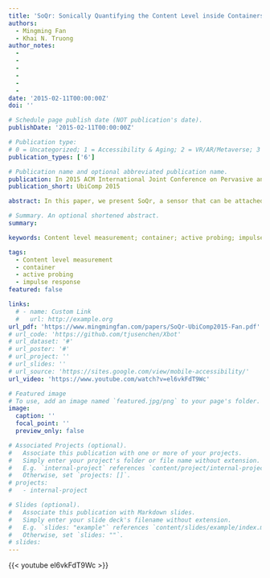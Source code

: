 ```yaml
---
title: 'SoQr: Sonically Quantifying the Content Level inside Containers'
authors:
  - Mingming Fan
  - Khai N. Truong
author_notes:
  - 
  - 
  -
  -
  -
  -
date: '2015-02-11T00:00:00Z'
doi: ''

# Schedule page publish date (NOT publication's date).
publishDate: '2015-02-11T00:00:00Z'

# Publication type: 
# 0 = Uncategorized; 1 = Accessibility & Aging; 2 = VR/AR/Metaverse; 3 = Human-AI Collaboration; 4 = UX Methodology; 5 = Social Computing; 6 = Sensing; 
publication_types: ['6']

# Publication name and optional abbreviated publication name.
publication: In 2015 ACM International Joint Conference on Pervasive and Ubiquitous Computing (UbiComp)
publication_short: UbiComp 2015

abstract: In this paper, we present SoQr, a sensor that can be attached to an external surface of a household item to estimate the amount of content inside it. The sensor consists of a speaker and a microphone. It outputs a short duration sine wave probing sound to excite a container and its content, and then records the container’s impulse response. SoQr then extracts Mean Mel-Frequency Cepstral Coefficients from impulse response recordings of a container with different content levels and learns a support vector machine classifier. Results from a 10-fold cross validation of the prediction models on 19 common household items demonstrate that SoQr can correctly estimate the content level for these products with an average overall F-Measure above 0.96. We then further evaluated SoQr’s robustness in different usage scenarios to gain an understanding of how the system performs and specific challenges that might arise when users interact with these products and the sensor. 

# Summary. An optional shortened abstract.
summary:

keywords: Content level measurement; container; active probing; impulse response

tags:
  - Content level measurement
  - container
  - active probing
  - impulse response
featured: false

links:
  # - name: Custom Link
  #   url: http://example.org
url_pdf: 'https://www.mingmingfan.com/papers/SoQr-UbiComp2015-Fan.pdf'
# url_code: 'https://github.com/tjusenchen/Xbot'
# url_dataset: '#'
# url_poster: '#'
# url_project: ''
# url_slides: ''
# url_source: 'https://sites.google.com/view/mobile-accessibility/'
url_video: 'https://www.youtube.com/watch?v=el6vkFdT9Wc'

# Featured image
# To use, add an image named `featured.jpg/png` to your page's folder.
image:
  caption: ''
  focal_point: ''
  preview_only: false

# Associated Projects (optional).
#   Associate this publication with one or more of your projects.
#   Simply enter your project's folder or file name without extension.
#   E.g. `internal-project` references `content/project/internal-project/index.md`.
#   Otherwise, set `projects: []`.
# projects:
#   - internal-project

# Slides (optional).
#   Associate this publication with Markdown slides.
#   Simply enter your slide deck's filename without extension.
#   E.g. `slides: "example"` references `content/slides/example/index.md`.
#   Otherwise, set `slides: ""`.
# slides:
---
```


{{< youtube el6vkFdT9Wc >}}


